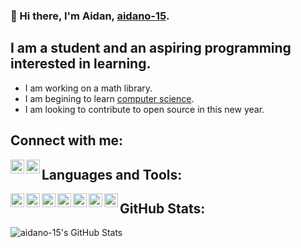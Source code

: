 ### 👋 Hi there, I'm Aidan, [aidano-15](https://github.com/aidano-15). 

## I am a student and an aspiring programming interested in learning.
- I am working on a math library.
- I am begining to learn [computer science](https://www.khanacademy.org/computing/ap-computer-science-principles).
- I am looking to contribute to open source in this new year.

## Connect with me:
[<img align="left" alt="aidano_10 | Instagram" width="22px" src="https://cdn.jsdelivr.net/npm/simple-icons@v3/icons/instagram.svg" />](https://www.instagram.com/aidano_10/)
[<img align="left" alt="aidano_10 | Instagram" width="22px" src="https://cdn.jsdelivr.net/npm/simple-icons@3.13.0/icons/gmail.svg" />](mailto:aidanjohnosullivan@gmail.com)

## Languages and Tools:
<img align="left" alt="aidano_10 | Instagram" width="22px" src="https://cdn.jsdelivr.net/npm/simple-icons@v3/icons/visualstudiocode.svg" /><img align="left" alt="aidano_10 | Instagram" width="22px" src="https://cdn.jsdelivr.net/npm/simple-icons@v3/icons/github.svg" />
<img align="left" alt="aidano_10 | Instagram" width="22px" src="https://cdn.jsdelivr.net/npm/simple-icons@v3/icons/git.svg" />
<img align="left" alt="aidano_10 | Instagram" width="22px" src="https://cdn.jsdelivr.net/npm/simple-icons@v3/icons/java.svg" />
<img align="left" alt="aidano_10 | Instagram" width="22px" src="https://cdn.jsdelivr.net/npm/simple-icons@v3/icons/javascript.svg" />
<img align="left" alt="aidano_10 | Instagram" width="22px" src="https://cdn.jsdelivr.net/npm/simple-icons@3.13.0/icons/python.svg" />
<img align="left" alt="aidano_10 | Instagram" width="22px" src="https://cdn.jsdelivr.net/npm/simple-icons@3.13.0/icons/spotify.svg" />

## GitHub Stats:
<img align="left" alt="aidano-15's GitHub Stats" src="https://github-readme-stats.codestackr.vercel.app/api?username=aidano-15&show_icons=true&hide_border=true" />
